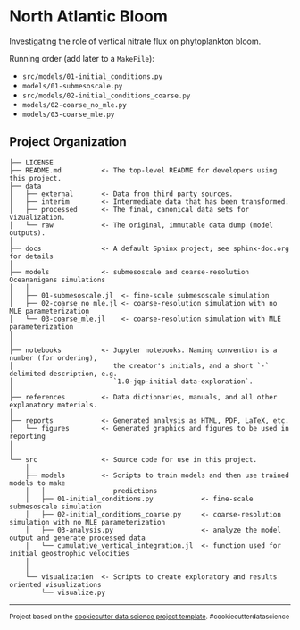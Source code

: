 North Atlantic Bloom
==============================

Investigating the role of vertical nitrate flux on phytoplankton bloom.

Running order (add later to a `MakeFile`):
   - `src/models/01-initial_conditions.py`
   - `models/01-submesoscale.py`
   - `src/models/02-initial_conditions_coarse.py`
   - `models/02-coarse_no_mle.py`
   - `models/03-coarse_mle.py`

Project Organization
------------

    ├── LICENSE
    ├── README.md          <- The top-level README for developers using this project.
    ├── data
    │   ├── external       <- Data from third party sources.
    │   ├── interim        <- Intermediate data that has been transformed.
    │   ├── processed      <- The final, canonical data sets for vizualization.
    │   └── raw            <- The original, immutable data dump (model outputs).
    │
    ├── docs               <- A default Sphinx project; see sphinx-doc.org for details
    │
    ├── models             <- submesoscale and coarse-resolution Oceananigans simulations
    │   │
    │   ├── 01-submesoscale.jl  <- fine-scale submesoscale simulation
    │   ├── 02-coarse_no_mle.jl <- coarse-resolution simulation with no MLE parameterization
    │   └── 03-coarse_mle.jl    <- coarse-resolution simulation with MLE parameterization
    │
    │
    ├── notebooks          <- Jupyter notebooks. Naming convention is a number (for ordering),
    │                         the creator's initials, and a short `-` delimited description, e.g.
    │                         `1.0-jqp-initial-data-exploration`.
    │
    ├── references         <- Data dictionaries, manuals, and all other explanatory materials.
    │
    ├── reports            <- Generated analysis as HTML, PDF, LaTeX, etc.
    │   └── figures        <- Generated graphics and figures to be used in reporting
    │
    │
    └── src                <- Source code for use in this project.
        │
        ├── models         <- Scripts to train models and then use trained models to make
        │   │                 predictions
        │   ├── 01-initial_conditions.py            <- fine-scale submesoscale simulation
        │   ├── 02-initial_conditions_coarse.py     <- coarse-resolution simulation with no MLE parameterization
        │   ├── 03-analysis.py                      <- analyze the model output and generate processed data        
        │   └── cumulative_vertical_integration.jl  <- function used for initial geostrophic velocities
        │
        │
        └── visualization  <- Scripts to create exploratory and results oriented visualizations
            └── visualize.py


--------

<p><small>Project based on the <a target="_blank" href="https://drivendata.github.io/cookiecutter-data-science/">cookiecutter data science project template</a>. #cookiecutterdatascience</small></p>
